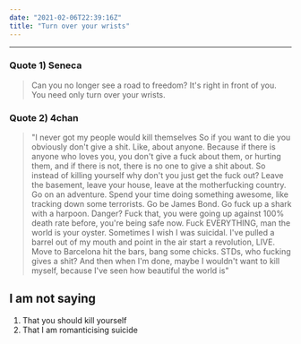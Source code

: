 ```yaml
---
date: "2021-02-06T22:39:16Z"
title: "Turn over your wrists"
---
```


---
### **Quote 1) Seneca**
> Can you no longer see a road to freedom? It's right in front of you. You need only turn over your wrists.

### **Quote 2) 4chan**
> "I never got my people would kill themselves
So if you want to die you obviously don't give a shit. Like, about anyone. Because if there is anyone who loves you, you don't give a fuck about them, or hurting them, and if there is not, there is no one to give a shit about.
So instead of killing yourself why don't you just get the fuck out? Leave the basement, leave your house, leave at the motherfucking country. Go on an adventure. Spend your time doing something awesome, like tracking down some terrorists. Go be James Bond. Go fuck up a shark with a harpoon. Danger? Fuck that, you were going up against 100% death rate before, you're being safe now. Fuck EVERYTHING, man the world is your oyster.
Sometimes I wish I was suicidal. I've pulled a barrel out of my mouth and point in the air start a revolution, LIVE. Move to Barcelona hit the bars, bang some chicks. STDs, who fucking gives a shit? And then when I'm done, maybe I wouldn't want to kill myself, because I've seen how beautiful the world is"

##  I am not saying
1. That you should kill yourself
1. That I am romanticising suicide
